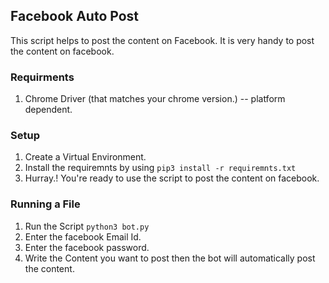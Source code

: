 ## Facebook Auto Post
This script helps to post the content on Facebook. It is very handy to post the content on facebook.

### Requirments
1. Chrome Driver (that matches your chrome version.) -- platform dependent.

### Setup
1. Create a Virtual Environment.
2. Install the requiremnts by using  `pip3 install -r requiremnts.txt`
3. Hurray.! You're ready to use the script to post the content on facebook.

### Running a File
1. Run the Script `python3 bot.py`
2. Enter the facebook Email Id.
3. Enter the facebook password.
4. Write the Content you want to post then the bot will automatically post the content.